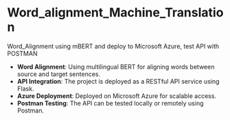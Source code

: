 # Word_alignment_Machine_Translation
Word_Alignment using mBERT and deploy to Microsoft Azure, test API with POSTMAN

- **Word Alignment**: Using multilingual BERT for aligning words between source and target sentences.
- **API Integration**: The project is deployed as a RESTful API service using Flask.
- **Azure Deployment**: Deployed on Microsoft Azure for scalable access.
- **Postman Testing**: The API can be tested locally or remotely using Postman.

